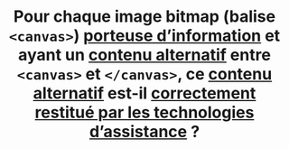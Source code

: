 ---
title: Pour chaque image bitmap (balise `<canvas>`) [porteuse d’information](#image-porteuse-d-information) et ayant  un [contenu alternatif](#contenu-alternatif) entre `<canvas>` et `</canvas>`, ce [contenu alternatif](#contenu-alternatif) est-il [correctement restitué par les technologies d’assistance](#correctement-restitue-par-les-technologies-d-assistance) ?
---